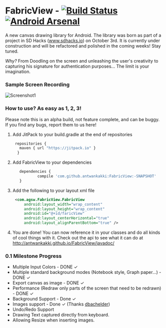 # FabricView - [![Build Status](https://travis-ci.org/antwankakki/FabricView.svg?branch=master)](https://travis-ci.org/antwankakki/FabricView) [![Android Arsenal](https://img.shields.io/badge/Android%20Arsenal-FabricView-blue.svg?style=flat)](http://android-arsenal.com/details/1/2616)

A new canvas drawing library for Android. The library was born as part of a project in SD Hacks (www.sdhacks.io) on October 3rd. It is currently under construction and will be refactored and polished in the coming weeks! Stay tuned.

*Why?* From Doodling on the screen and unleashing the user's creativity to capturing his signature for authentication purposes... The limit is your imagination.

### Sample Screen Recording
![Screenshot1](http://i.imgur.com/9nME9Yt.gif)

### How to use? As easy as 1, 2, 3!
Please note this is an alpha build, not feature complete, and can be buggy. If you find any bugs, report them to us here!  
  1. Add JitPack to your build.gradle at the end of repositories
  
     ```javascript
      repositories {
        maven { url "https://jitpack.io" }
       }
     ```
  2. Add FabricView to your dependencies
    
     ```javascript
       	dependencies {
       	        compile 'com.github.antwankakki:FabricView:-SNAPSHOT'
       	}
     ```
  3. Add the following to your layout xml file
  
     ```XML
      <com.agsw.FabricView.FabricView
          android:layout_width="wrap_content"
          android:layout_height="wrap_content"
          android:id="@+id/faricView"
          android:layout_centerHorizontal="true"
          android:layout_alignParentBottom="true" />
     ```
  4. You are done! You can now reference it in your classes and do all kinds of cool things with it. Check out the api to see what it can do at http://antwankakki.github.io/FabricView/javadoc/

### 0.1 Milestone Progress
 * Multiple Input Colors - DONE ✓
 * Multiple standard background modes (Notebook style, Graph paper...) - DONE ✓
 * Export canvas as image - DONE ✓ 
 * Performance (Redraw only parts of the screen that need to be redrawn) - DONE ✓
 * Background Support - Done ✓
 * Images support - Done ✓ (Thanks [dbachelder](https://github.com/dbachelder))
 * Undo/Redo Support
 * Drawing Text captured directly from keyboard.
 * Allowing Resize when inserting images.

